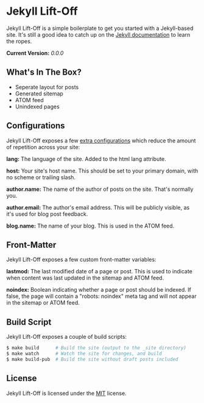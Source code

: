 
Jekyll Lift-Off
===============

Jekyll Lift-Off is a simple boilerplate to get you started with a Jekyll-based site. It's still a good idea to catch up on the [Jekyll documentation][jekyll] to learn the ropes.

**Current Version:** *0.0.0*


What's In The Box?
------------------

- Seperate layout for posts
- Generated sitemap
- ATOM feed
- Unindexed pages


Configurations
--------------

Jekyll Lift-Off exposes a few [extra configurations](_config.yml) which reduce the amount of repetition across your site:

**lang:** The language of the site. Added to the html lang attribute.

**host:** Your site's host name. This should be set to your primary domain, with no scheme or trailing slash.

**author.name:** The name of the author of posts on the site. That's normally you.

**author.email:** The author's email address. This will be publicly visible, as it's used for blog post feedback.

**blog.name:** The name of your blog. This is used in the ATOM feed.


Front-Matter
------------

Jekyll Lift-Off exposes a few custom front-matter variables:

**lastmod:** The last modified date of a page or post. This is used to indicate when content was last updated in the sitemap and ATOM feed.

**noindex:** Boolean indicating whether a page or post should be indexed. If false, the page will contain a "robots: noindex" meta tag and will not appear in the sitemap or ATOM feed.


Build Script
------------

Jekyll Lift-Off exposes a couple of build scripts:

```sh
$ make build      # Build the site (output to the _site directory)
$ make watch      # Watch the site for changes, and build
$ make build-pub  # Build the site without draft posts included
```


License
-------

Jekyll Lift-Off is licensed under the [MIT][mit] license.



[jekyll]: http://jekyllrb.com/
[mit]: http://opensource.org/licenses/mit-license.php
